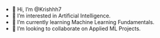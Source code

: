 - 👋 Hi, I’m @Krishhh7
- 👀 I’m interested in Artificial Intelligence.
- 🌱 I’m currently learning Machine Learning Fundamentals.
- 💞️ I’m looking to collaborate on Applied ML Projects.

<!---
Krishhh7/Krishhh7 is a ✨ special ✨ repository because its `README.md` (this file) appears on your GitHub profile.
You can click the Preview link to take a look at your changes.
--->
